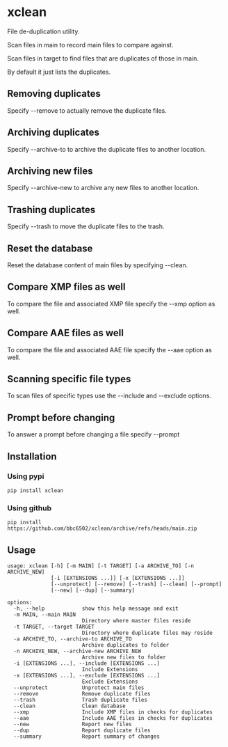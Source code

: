 # xclean

File de-duplication utility.

Scan files in main to record main files to compare against.

Scan files in target to find files that are duplicates of those in main.

By default it just lists the duplicates.

## Removing duplicates

Specify --remove to actually remove the duplicate files.

## Archiving duplicates

Specify --archive-to to archive the duplicate files to another location.

## Archiving new files

Specify --archive-new to archive any new files to another location.

## Trashing duplicates

Specify --trash to move the duplicate files to the trash.

## Reset the database

Reset the database content of main files by specifying --clean.

## Compare XMP files as well

To compare the file and associated XMP file specify the --xmp option as well.

## Compare AAE files as well

To compare the file and associated AAE file specify the --aae option as well.

## Scanning specific file types

To scan files of specific types use the --include and --exclude options.

## Prompt before changing

To answer a prompt before changing a file specify --prompt

## Installation

### Using pypi

    pip install xclean

### Using github

    pip install https://github.com/bbc6502/xclean/archive/refs/heads/main.zip

## Usage

    usage: xclean [-h] [-m MAIN] [-t TARGET] [-a ARCHIVE_TO] [-n ARCHIVE_NEW] 
                  [-i [EXTENSIONS ...]] [-x [EXTENSIONS ...]] 
                  [--unprotect] [--remove] [--trash] [--clean] [--prompt]
                  [--new] [--dup] [--summary]

    options:
      -h, --help            show this help message and exit
      -m MAIN, --main MAIN
                            Directory where master files reside
      -t TARGET, --target TARGET
                            Directory where duplicate files may reside
      -a ARCHIVE_TO, --archive-to ARCHIVE_TO
                            Archive duplicates to folder
      -n ARCHIVE_NEW, --archive-new ARCHIVE_NEW
                            Archive new files to folder
      -i [EXTENSIONS ...], --include [EXTENSIONS ...]
                            Include Extensions
      -x [EXTENSIONS ...], --exclude [EXTENSIONS ...]
                            Exclude Extensions
      --unprotect           Unprotect main files
      --remove              Remove duplicate files
      --trash               Trash duplicate files
      --clean               Clean database
      --xmp                 Include XMP files in checks for duplicates
      --aae                 Include AAE files in checks for duplicates
      --new                 Report new files
      --dup                 Report duplicate files
      --summary             Report summary of changes
